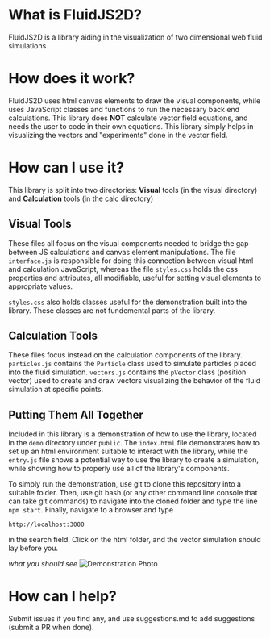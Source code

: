 # What is FluidJS2D?

FluidJS2D is a library aiding in the visualization of two dimensional web fluid simulations

# How does it work?

FluidJS2D uses html canvas elements to draw the visual components, while uses JavaScript classes and functions to run the
necessary back end calculations. This library does **NOT** calculate vector field equations, and needs the user to 
code in their own equations. This library simply helps in visualizing the vectors and "experiments" done in the vector
field.

# How can I use it?

This library is split into two directories: **Visual** tools (in the visual directory) and **Calculation** tools (in the calc directory)

## Visual Tools

These files all focus on the visual components needed to bridge the gap between JS calculations and
canvas element manipulations. The file ```interface.js``` is responsible for doing this connection between visual html and
calculation JavaScript, whereas the file ```styles.css``` holds the css properties and attributes, all modifiable, useful for 
setting visual elements to appropriate values.

```styles.css``` also holds classes useful for the demonstration built into the library. These classes are not fundemental parts
of the library.

## Calculation Tools

These files focus instead on the calculation components of the library. ```particles.js``` contains the ```Particle``` class used to
simulate particles placed into the fluid simulation. ```vectors.js``` contains the ```pVector``` class (position vector) used to create
and draw vectors visualizing the behavior of the fluid simulation at specific points.

## Putting Them All Together

Included in this library is a demonstration of how to use the library, located in the ```demo``` directory under ```public```. The ```index.html``` file demonstrates how to set up an html environment suitable to interact with the library, while the ```entry.js``` file shows a potential
way to use the library to create a simulation, while showing how to properly use all of the library's components.

To simply run the demonstration, use git to clone this repository into a suitable folder. Then, use git bash (or any other command
line console that can take git commands) to navigate into the cloned folder and type the line ```npm start```. Finally, navigate to
a browser and type 
```
http://localhost:3000
```
in the search field. Click on the html folder, and the vector simulation should lay before you.

*what you should see*
![Demonstration Photo](/demo/public/img/demonstration.jpg)

# How can I help?

Submit issues if you find any, and use suggestions.md to add suggestions (submit a PR when done).